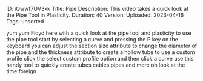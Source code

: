 ID: iQwwf7UV3kk
Title: Pipe
Description: This video takes a quick look at the Pipe Tool in Plasticity.
Duration: 40
Version: 
Uploaded: 2023-04-16
Tags: unsorted

yum yum Floyd here with a quick look at
the pipe tool and plasticity to use the
pipe tool start by selecting a curve and
pressing the P key on the keyboard you
can adjust the section size attribute to
change the diameter of the pipe and the
thickness attribute to create a hollow
tube
to use a custom profile click the select
custom profile option and then click a
curve use this handy tool to quickly
create tubes cables pipes and more oh
look at the time
foreign
